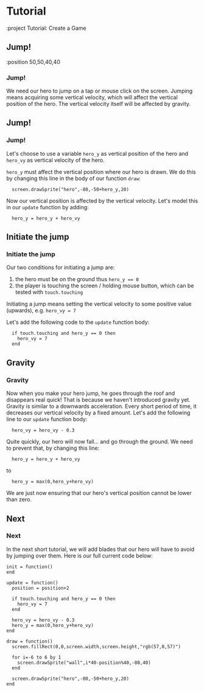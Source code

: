 # Tutorial

:project Tutorial: Create a Game

## Jump!

:position 50,50,40,40

### Jump!

We need our hero to jump on a tap or mouse click on the screen. Jumping means acquiring
some vertical velocity, which will affect the vertical position of the hero. The vertical
velocity itself will be affected by gravity.

## Jump!

### Jump!

Let's choose to use a variable ```hero_y``` as vertical position of the hero and ```hero_vy``` as
vertical velocity of the hero.

```hero_y``` must affect the vertical position where our hero is drawn. We do this by changing this line
in the body of our function ```draw```:

```
  screen.drawSprite("hero",-80,-50+hero_y,20)
```

Now our vertical position is affected by the vertical velocity. Let's model this in our ```update``` function by
adding:

```
  hero_y = hero_y + hero_vy
```

## Initiate the jump

### Initiate the jump

Our two conditions for initiating a jump are:

1. the hero must be on the ground thus ```hero_y == 0```
2. the player is touching the screen / holding mouse button, which can be tested with ```touch.touching```

Initiating a jump means setting the vertical velocity to some positive value (upwards), e.g. ```hero_vy = 7```

Let's add the following code to the ```update``` function body:

```
  if touch.touching and hero_y == 0 then
    hero_vy = 7
  end
```

## Gravity

### Gravity

Now when you make your hero jump, he goes through the roof and disappears real quick! That is because we haven't
introduced gravity yet. Gravity is similar to a downwards acceleration. Every short period of time, it decreases our
vertical velocity by a fixed amount. Let's add the following line to our ```update``` function body:

```
  hero_vy = hero_vy - 0.3
```

Quite quickly, our hero will now fall... and go through the ground. We need to prevent that, by changing this line:

```
  hero_y = hero_y + hero_vy
```

to

```
  hero_y = max(0,hero_y+hero_vy)
```

We are just now ensuring that our hero's vertical position cannot be lower than zero.

## Next

### Next

In the next short tutorial, we will add blades that our hero will have to avoid by jumping over them.
Here is our full current code below:

```
init = function()
end

update = function()
  position = position+2

  if touch.touching and hero_y == 0 then
    hero_vy = 7
  end

  hero_vy = hero_vy - 0.3
  hero_y = max(0,hero_y+hero_vy)
end

draw = function()
  screen.fillRect(0,0,screen.width,screen.height,"rgb(57,0,57)")

  for i=-6 to 6 by 1
    screen.drawSprite("wall",i*40-position%40,-80,40)
  end

  screen.drawSprite("hero",-80,-50+hero_y,20)
end
```
